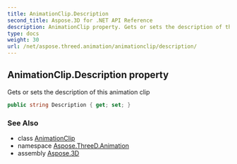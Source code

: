 ```yaml
---
title: AnimationClip.Description
second_title: Aspose.3D for .NET API Reference
description: AnimationClip property. Gets or sets the description of this animation clip
type: docs
weight: 30
url: /net/aspose.threed.animation/animationclip/description/
---
```

## AnimationClip.Description property

Gets or sets the description of this animation clip

```csharp
public string Description { get; set; }
```

### See Also

* class [AnimationClip](../)
* namespace [Aspose.ThreeD.Animation](../../animationclip/)
* assembly [Aspose.3D](../../../)


